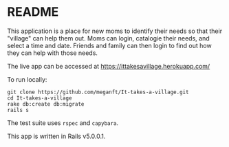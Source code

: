 # README

This application is a place for new moms to identify their needs so that their "village" can help them out. Moms can login, catalogie their needs, and select a time and date.  Friends and family can then login to find out how they can help with those needs.


The live app can be accessed at https://ittakesavillage.herokuapp.com/

To run locally:
```
git clone https://github.com/meganft/It-takes-a-village.git
cd It-takes-a-village
rake db:create db:migrate 
rails s
```

The test suite uses `rspec` and `capybara`.

This app is written in Rails v5.0.0.1.
